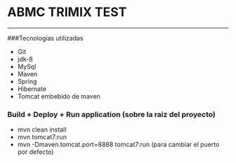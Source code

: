 ﻿# ABMC TRIMIX TEST 
---------------------

###Tecnologías utilizadas
* Git
* jdk-8
* MySql
* Maven
* Spring
* Hibernate
* Tomcat embebido de maven

### Build + Deploy + Run application (sobre la raiz del proyecto)
* mvn clean install 
* mvn tomcat7:run 
* mvn -Dmaven.tomcat.port=8888 tomcat7:run (para cambiar el puerto por defecto)
